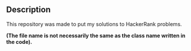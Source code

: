 ## Description

This repository was made to put my solutions to HackerRank problems.

**(The file name is not necessarily the same as the class name written in the code).**
